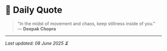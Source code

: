 # 📜 Daily Quote

> "In the midst of movement and chaos, keep stillness inside of you."  
> — **Deepak Chopra**

---

_Last updated: 08 June 2025 ⏳_
